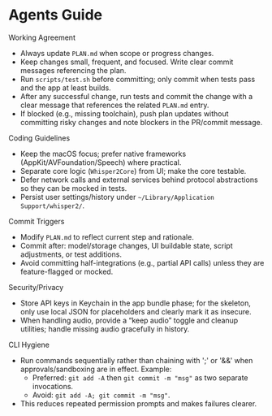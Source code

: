 # Agents Guide

Working Agreement
- Always update `PLAN.md` when scope or progress changes.
- Keep changes small, frequent, and focused. Write clear commit messages referencing the plan.
- Run `scripts/test.sh` before committing; only commit when tests pass and the app at least builds.
- After any successful change, run tests and commit the change with a clear message that references the related `PLAN.md` entry.
- If blocked (e.g., missing toolchain), push plan updates without committing risky changes and note blockers in the PR/commit message.

Coding Guidelines
- Keep the macOS focus; prefer native frameworks (AppKit/AVFoundation/Speech) where practical.
- Separate core logic (`Whisper2Core`) from UI; make the core testable.
- Defer network calls and external services behind protocol abstractions so they can be mocked in tests.
- Persist user settings/history under `~/Library/Application Support/whisper2/`.

Commit Triggers
- Modify `PLAN.md` to reflect current step and rationale.
- Commit after: model/storage changes, UI buildable state, script adjustments, or test additions.
- Avoid committing half-integrations (e.g., partial API calls) unless they are feature-flagged or mocked.

Security/Privacy
- Store API keys in Keychain in the app bundle phase; for the skeleton, only use local JSON for placeholders and clearly mark it as insecure.
- When handling audio, provide a “keep audio” toggle and cleanup utilities; handle missing audio gracefully in history.

CLI Hygiene
- Run commands sequentially rather than chaining with ';' or '&&' when approvals/sandboxing are in effect. Example:
  - Preferred: `git add -A` then `git commit -m "msg"` as two separate invocations.
  - Avoid: `git add -A; git commit -m "msg"`.
- This reduces repeated permission prompts and makes failures clearer.
